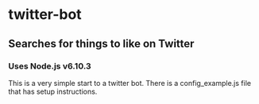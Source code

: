 # twitter-bot
## Searches for things to like on Twitter
### Uses Node.js v6.10.3
This is a very simple start to a twitter bot. There is a config_example.js file that has setup instructions. 
